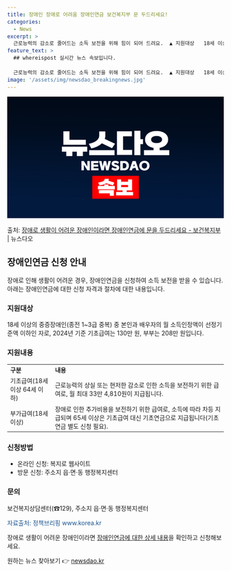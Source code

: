 ```yaml
---
title: 장애인 장애로 어려움 장애인연금 보건복지부 문 두드리세요!
categories:
  - News
excerpt: >
  근로능력의 감소로 줄어드는 소득 보전을 위해 힘이 되어 드려요.  ▲ 지원대상   18세 이상의 「장애인연금…
feature_text: >
  ## whereispost 실시간 뉴스 속보입니다.

  근로능력의 감소로 줄어드는 소득 보전을 위해 힘이 되어 드려요.  ▲ 지원대상   18세 이상의 「장애인연금…
image: '/assets/img/newsdao_breakingnews.jpg'
---
```


![뉴스다오 속보](/assets/img/newsdao_breakingnews.jpg)

<p>출처: <a href="https://newsdao.kr/3849" rel="dofollow">장애로 생활이 어려운 장애인이라면 장애인연금에 문을 두드리세요 - 보건복지부</a> | 뉴스다오</p>

<h2 data-ke-size="size26">장애인연금 신청 안내</h2>
<p data-ke-size="size16">장애로 인해 생활이 어려운 경우, 장애인연금을 신청하여 소득 보전을 받을 수 있습니다. 아래는 장애인연금에 대한 신청 자격과 절차에 대한 내용입니다.</p>

<h3>지원대상</h3>
<p data-ke-size="size16">18세 이상의 중증장애인(종전 1~3급 중복) 중 본인과 배우자의 월 소득인정액이 선정기준액 이하인 자로, 2024년 기준 기초급여는 130만 원, 부부는 208만 원입니다.</p>

<h3>지원내용</h3>
<table>
	<tr>
		<td><b>구분</b></td>
		<td><b>내용</b></td>
	</tr>
	<tr>
		<td>기초급여(18세 이상 64세 이하)</td>
		<td>근로능력의 상실 또는 현저한 감소로 인한 소득을 보전하기 위한 급여로, 월 최대 33만 4,810원이 지급됩니다.</td>
	</tr>
	<tr>
		<td>부가급여(18세 이상)</td>
		<td>장애로 인한 추가비용을 보전하기 위한 급여로, 소득에 따라 차등 지급되며 65세 이상은 기초급여 대신 기초연금으로 지급됩니다(기초연금 별도 신청 필요).</td>
	</tr>
</table>

<h3>신청방법</h3>
<ul>
	<li>온라인 신청: 복지로 웹사이트</li>
	<li>방문 신청: 주소지 읍·면·동 행정복지센터</li>
</ul>

<h3>문의</h3>
<p data-ke-size="size16">보건복지상담센터(☎129), 주소지 읍·면·동 행정복지센터</p>

<p data-ke-size="size16"><span style="color: #1a5490;">자료출처: 정책브리핑 www.korea.kr</span></p>

<p data-ke-size="size16">장애로 생활이 어려운 장애인이라면 <a href="https://newsdao.kr/3849" target="_blank">장애인연금에 대한 상세 내용</a>을 확인하고 신청해보세요.</p> 

원하는 뉴스 찾아보기 👉 <a href="https://newsdao.kr" rel="dofollow">newsdao.kr</a>


